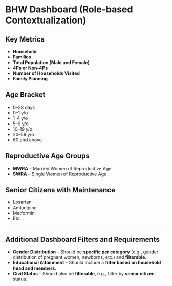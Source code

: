 # BHW Dashboard (Role-based Contextualization)

## Key Metrics
- **Household**
- **Families**
- **Total Population (Male and Female)**
- **4Ps or Non-4Ps**
- **Number of Households Visited**
- **Family Planning**

## Age Bracket
- 0–28 days  
- 0–1 y/o  
- 1–4 y/o  
- 5–9 y/o  
- 10–19 y/o  
- 20–59 y/o  
- 60 and above   

## Reproductive Age Groups
- **MWRA** – Married Women of Reproductive Age  
- **SWRA** – Single Women of Reproductive Age  

## Senior Citizens with Maintenance
- Losartan  
- Amlodipine 
- Metformin  
- Etc.

---

## Additional Dashboard Filters and Requirements

- **Gender Distribution** – Should be **specific per category** (e.g., gender distribution of pregnant women, newborns, etc.) and **filterable**.  
- **Educational Attainment** – Should include a **filter based on household head and members**.  
- **Civil Status** – Should also be **filterable**, e.g., filter by **senior citizen** status.  
